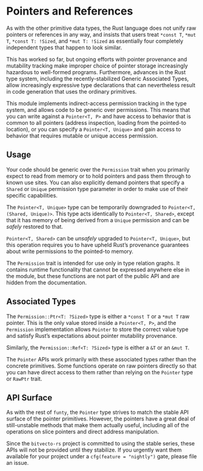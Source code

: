 # Pointers and References

As with the other primitive data types, the Rust language does not unify raw
pointers or references in any way, and insists that users treat `*const T`,
`*mut T`, `*const T: !Sized`, and `*mut T: !Sized` as essentially four
completely independent types that happen to look similar.

This has worked so far, but ongoing efforts with pointer provenance and
mutability tracking make improper choice of pointer storage increasingly
hazardous to well-formed programs. Furthermore, advances in the Rust type
system, including the recently-stabilized Generic Associated Types, allow
increasingly expressive type declarations that can nevertheless result in code
generation that uses the ordinary primitives.

This module implements indirect-access permission tracking in the type system,
and allows code to be generic over permissions. This means that you can write
against a `Pointer<T, P>` and have access to behavior that is common to all
pointers (address inspection, loading from the pointed-to location), or you can
specify a `Pointer<T, Unique>` and gain access to behavior that requires mutable
or unique access permission.

## Usage

Your code should be generic over the `Permission` trait when you primarily
expect to read from memory or to hold pointers and pass them through to known
use sites. You can also explicitly demand pointers that specify a `Shared` or
`Unique` permission type parameter in order to make use of their specific
capabilities.

The `Pointer<T, Unique>` type can be temporarily downgraded to
`Pointer<T, (Shared, Unique)>`. This type acts identically to
`Pointer<T, Shared>`, except that it has memory of being derived from a `Unique`
permission and can be *safely* restored to that.

`Pointer<T, Shared>` can be *unsafely* upgraded to `Pointer<T, Unique>`, but
this operation requires you to have upheld Rust’s provenance guarantees about
write permissions to the pointed-to memory.

The `Permission` trait is intended for use only in type relation graphs. It
contains runtime functionality that cannot be expressed anywhere else in the
module, but these functions are not part of the public API and are hidden from
the documentation.

## Associated Types

The `Permission::Ptr<T: ?Sized>` type is either a `*const T` or a `*mut T` raw
pointer. This is the only value stored inside a `Pointer<T, P>`, and the
`Permission` implementation allows `Pointer` to store the correct value type and
satisfy Rust’s expectations about pointer mutability provenance.

Similarly, the `Permission::Ref<T: ?Sized>` type is either a `&T` or an
`&mut T`.

The `Pointer` APIs work primarily with these associated types rather than the
concrete primitives. Some functions operate on raw pointers directly so that you
can have direct access to them rather than relying on the `Pointer` type or
`RawPtr` trait.

## API Surface

As with the rest of `funty`, the `Pointer` type strives to match the stable API
surface of the pointer primitives. However, the pointers have a great deal of
still-unstable methods that make them actually useful, including all of the
operations on slice pointers and direct address manipulation.

Since the `bitvecto-rs` project is committed to using the stable series, these
APIs will not be provided until they stabilize. If you urgently want them
available for your project under a `cfg(feature = "nightly")` gate, please file
an issue.

